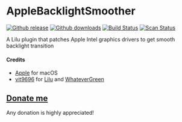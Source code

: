 # AppleBacklightSmoother

[![Github release](https://img.shields.io/github/release/hieplpvip/AppleBacklightSmoother.svg?color=blue)](https://github.com/hieplpvip/AppleBacklightSmoother/releases/latest)
[![Github downloads](https://img.shields.io/github/downloads/hieplpvip/AppleBacklightSmoother/total.svg?color=blue)](https://github.com/hieplpvip/AppleBacklightSmoother/releases)
[![Build Status](https://travis-ci.com/hieplpvip/AppleBacklightSmoother.svg?branch=master)](https://travis-ci.com/hieplpvip/AppleBacklightSmoother)
[![Scan Status](https://scan.coverity.com/projects/18304/badge.svg)](https://scan.coverity.com/projects/18304)

A Lilu plugin that patches Apple Intel graphics drivers to get smooth backlight transition

#### Credits
- [Apple](https://www.apple.com) for macOS
- [vit9696](https://github.com/vit9696) for [Lilu](https://github.com/acidanthera/Lilu) and [WhateverGreen](https://github.com/acidanthera/WhateverGreen)

## [Donate me](https://paypal.me/lebhiep)
Any donation is highly appreciated!
